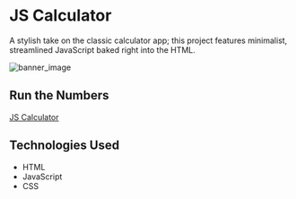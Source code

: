 # JS Calculator
A stylish take on the classic calculator app; this project features minimalist, streamlined JavaScript baked right into the HTML.

![banner_image](https://i.imgur.com/ElkG7G9.png)

## Run the Numbers
[JS Calculator](https://js-calculator-hurx.onrender.com/)

## Technologies Used
* HTML
* JavaScript
* CSS